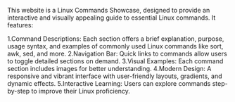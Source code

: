 This website is a Linux Commands Showcase, designed to provide an interactive and visually appealing guide to essential Linux commands. It features:

1.Command Descriptions: Each section offers a brief explanation, purpose, usage syntax, and examples of commonly used Linux commands like sort, awk, sed, and more.
2.Navigation Bar: Quick links to commands allow users to toggle detailed sections on demand.
3.Visual Examples: Each command section includes images for better understanding.
4.Modern Design: A responsive and vibrant interface with user-friendly layouts, gradients, and dynamic effects.
5.Interactive Learning: Users can explore commands step-by-step to improve their Linux proficiency.
